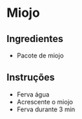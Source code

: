 # Miojo

## Ingredientes 

- Pacote de miojo

## Instruções

- Ferva água
- Acrescente o miojo
- Ferva durante 3 min